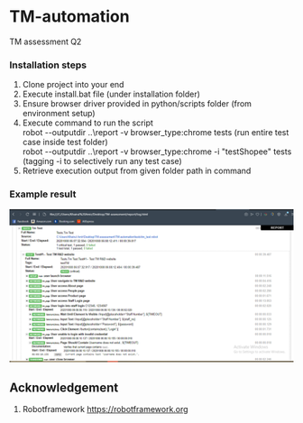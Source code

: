 # TM-automation
TM assessment Q2

### Installation steps
1) Clone project into your end
2) Execute install.bat file (under installation folder)
3) Ensure browser driver provided in python/scripts folder (from environment setup)
4) Execute command to run the script  
   robot --outputdir ..\report -v browser_type:chrome  tests   (run entire test case inside test folder)  
   robot --outputdir ..\report -v browser_type:chrome -i "testShopee"  tests   (tagging -i to selectively run any test case)  
5) Retrieve execution output from given folder path in command

### Example result
![Screenshot](Q2_passed.png)

## Acknowledgement
1) Robotframework https://robotframework.org 
